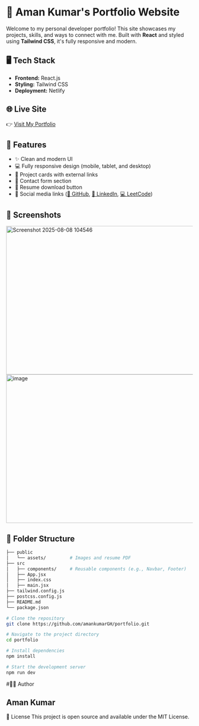 # 🚀 Aman Kumar's Portfolio Website

Welcome to my personal developer portfolio! This site showcases my projects, skills, and ways to connect with me. Built with **React** and styled using **Tailwind CSS**, it's fully responsive and modern.

## 🖥️ Tech Stack

- **Frontend:** React.js
- **Styling:** Tailwind CSS
- **Deployment:** Netlify

## 🌐 Live Site

👉 [Visit My Portfolio](https://amanhub.netlify.app)

<!-- *(Replace the above link with your actual Netlify URL)* -->

## 📱 Features

- ✨ Clean and modern UI
- 💻 Fully responsive design (mobile, tablet, and desktop)
- 🔗 Project cards with external links
- 📧 Contact form section
- 📄 Resume download button
- 🔗 Social media links ([🐙 GitHub](https://github.com/amankumarGH), [💼 LinkedIn](https://www.linkedin.com/in/aman-kumar300/), [💻 LeetCode](https://leetcode.com/u/amankumar7/))

## 📸 Screenshots
<img width="600" height="400" alt="Screenshot 2025-08-08 104546" src="https://github.com/user-attachments/assets/cf8bef25-e452-4011-8c01-a7058ac12631" />

<img width="600" height="400" alt="image" src="https://github.com/user-attachments/assets/59249f42-5483-435b-ba69-7936ae224a3a" />


<!-- *(Optional – Add screenshots here if you'd like)* -->

## 📁 Folder Structure

```bash
├── public
│   └── assets/         # Images and resume PDF
├── src
│   ├── components/     # Reusable components (e.g., Navbar, Footer)
│   ├── App.jsx
│   ├── index.css
│   ├── main.jsx
├── tailwind.config.js
├── postcss.config.js
├── README.md
└── package.json
```
```bash
# Clone the repository
git clone https://github.com/amankumarGH/portfolio.git

# Navigate to the project directory
cd portfolio

# Install dependencies
npm install

# Start the development server
npm run dev

```

#🧑‍💻 Author
## Aman Kumar

📝 License
This project is open source and available under the MIT License.
